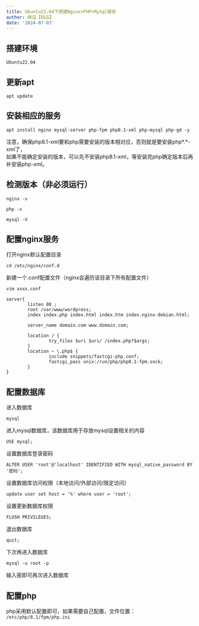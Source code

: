 ```yaml
---
title: Ubuntu22.04下搭建Nginx+PHP+MySql服务
author: 麻瓜【码瓜】
date: '2024-07-03'
---
```

## 搭建环境
```Ubuntu22.04```
  
## 更新apt
```
apt update
```
## 安装相应的服务  
```
apt install nginx mysql-server php-fpm php8.1-xml php-mysql php-gd -y
```
注意，确保php8.1-xml要和php需要安装的版本相对应，否则就是要安装php*.*-xml了，  
如果不能确定安装的版本，可以先不安装php8.1-xml，等安装完php确定版本后再补安装php-xml。
## 检测版本（非必须运行）
```
nginx -v
```
```
php -v
```  
```
mysql -V
```   

## 配置nginx服务
打开nginx默认配置目录  
```
cd /etc/nginx/conf.d
```
新建一个.conf配置文件（nginx会遍历该目录下所有配置文件）
```
vim xxxx.conf
```    
```
server{
        listen 80 ;
        root /var/www/wordpress;
        index index.php index.html index.htm index.nginx-debian.html;

        server_name domain.com www.domain.com;

        location / {
                try_files $uri $uri/ /index.php?$args;
        }
        location ~ \.php$ {
                include snippets/fastcgi-php.conf;
                fastcgi_pass unix:/run/php/php8.1-fpm.sock;
        }
}
```
## 配置数据库
进入数据库
```
mysql
```
进入mysql数据库，该数据库用于存放mysql设置相关的内容
```
USE mysql;
```
设置数据库登录密码  
```
ALTER USER 'root'@'localhost' IDENTIFIED WITH mysql_native_password BY '密码';
```
设置数据库访问权限（本地访问/外部访问/限定访问）  
```
update user set host = '%' where user = 'root';
```
设置更新数据库权限
```
FLUSH PRIVILEGES;
```
退出数据库  
```
quit;
```
下次再进入数据库  
```
mysql -u root -p
```
输入密即可再次进入数据库  
## 配置php
php采用默认配置即可，如果需要自己配置，文件位置：  
```/etc/php/8.1/fpm/php.ini```
